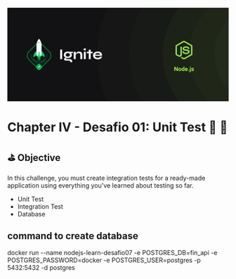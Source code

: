 ![ignite image](.github/cover-node.js.png)

#  Chapter IV - Desafio 01: Unit Test :rocket: :purple_heart:

## :golf: Objective

In this challenge, you must create integration tests for a ready-made application using everything you've learned about testing so far.

- Unit Test
- Integration Test
- Database


## command to create database

docker run --name nodejs-learn-desafio07 -e POSTGRES_DB=fin_api -e POSTGRES_PASSWORD=docker -e POSTGRES_USER=postgres -p 5432:5432 -d postgres
